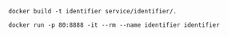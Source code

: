 ```shell
docker build -t identifier service/identifier/.
```

```shell
docker run -p 80:8888 -it --rm --name identifier identifier
```